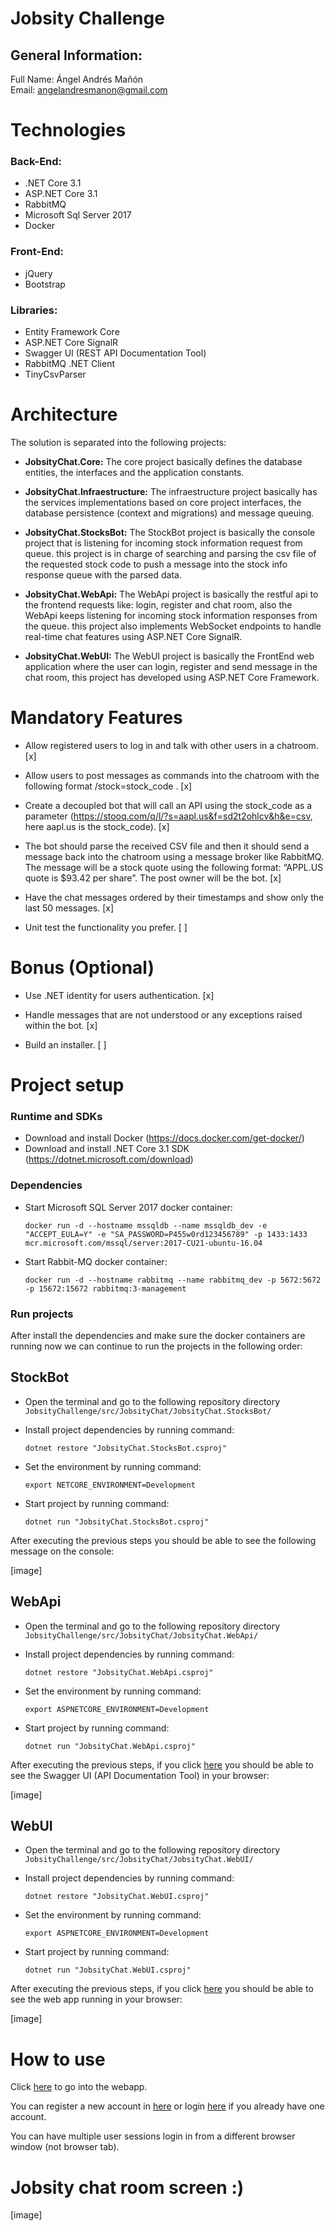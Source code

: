 # Jobsity Challenge

## General Information:

Full Name: Ángel Andrés Mañón <br />
Email: angelandresmanon@gmail.com

# Technologies

### Back-End:

- .NET Core 3.1
- ASP.NET Core 3.1
- RabbitMQ
- Microsoft Sql Server 2017
- Docker

### Front-End:

- jQuery
- Bootstrap

### Libraries:

- Entity Framework Core
- ASP.NET Core SignalR
- Swagger UI (REST API Documentation Tool)
- RabbitMQ .NET Client
- TinyCsvParser


# Architecture

The solution is separated into the following projects:

- **JobsityChat.Core:** The core project basically defines the database entities, the interfaces and the application constants.

- **JobsityChat.Infraestructure:** The infraestructure project basically has the services implementations based on core project interfaces, the database persistence (context and migrations) and message queuing.

- **JobsityChat.StocksBot:** The StockBot project is basically the console project that is listening for incoming stock information request from queue. this project is in charge of searching and parsing the csv file of the requested stock code to push a message into the stock info response queue with the parsed data.

- **JobsityChat.WebApi:** The WebApi project is basically the restful api to the frontend requests like: login, register and chat room, also the WebApi keeps listening for incoming stock information responses from the queue. this project also implements WebSocket endpoints to handle real-time chat features using ASP.NET Core SignalR.

- **JobsityChat.WebUI:** The WebUI project is basically the FrontEnd web application where the user can login, register and send message in the chat room, this project has developed using ASP.NET Core Framework.

# Mandatory Features

- Allow registered users to log in and talk with other users in a chatroom. [x]

- Allow users to post messages as commands into the chatroom with the following format /stock=stock_code . [x]

- Create a decoupled bot that will call an API using the stock_code as a parameter
(https://stooq.com/q/l/?s=aapl.us&f=sd2t2ohlcv&h&e=csv, here aapl.us is the stock_code). [x]

- The bot should parse the received CSV file and then it should send a message back into the chatroom using a message broker like RabbitMQ. The message will be a stock quote using the following format: “APPL.US quote is $93.42 per share”. The post owner will be
the bot. [x]

- Have the chat messages ordered by their timestamps and show only the last 50 messages. [x]

- Unit test the functionality you prefer. [ ]

# Bonus (Optional)

- Use .NET identity for users authentication. [x]

- Handle messages that are not understood or any exceptions raised within the bot. [x]

- Build an installer. [ ]

# Project setup

### Runtime and SDKs

- Download and install Docker (https://docs.docker.com/get-docker/)
- Download and install .NET Core 3.1 SDK (https://dotnet.microsoft.com/download)

### Dependencies

- Start Microsoft SQL Server 2017 docker container:

    ````
	docker run -d --hostname mssqldb --name mssqldb_dev -e "ACCEPT_EULA=Y" -e "SA_PASSWORD=P455w0rd123456789" -p 1433:1433 mcr.microsoft.com/mssql/server:2017-CU21-ubuntu-16.04
	````

- Start Rabbit-MQ docker container:
   
    ````
	docker run -d --hostname rabbitmq --name rabbitmq_dev -p 5672:5672 -p 15672:15672 rabbitmq:3-management
	````

### Run projects

After install the dependencies and make sure the docker containers are running now we can continue to run the projects in the following order:

## **StockBot**

- Open the terminal and go to the following repository directory `JobsityChallenge/src/JobsityChat/JobsityChat.StocksBot/`

- Install project dependencies by running command:
    ```
    dotnet restore "JobsityChat.StocksBot.csproj"
    ```
- Set the environment by running command:
    ```
    export NETCORE_ENVIRONMENT=Development
    ```
- Start project by running command:
    ```
    dotnet run "JobsityChat.StocksBot.csproj"
    ```

After executing the previous steps you should be able to see the following message on the console:

[image]

## **WebApi**

- Open the terminal and go to the following repository directory `JobsityChallenge/src/JobsityChat/JobsityChat.WebApi/`

- Install project dependencies by running command:
    ```
    dotnet restore "JobsityChat.WebApi.csproj"
    ```
- Set the environment by running command:
    ```
    export ASPNETCORE_ENVIRONMENT=Development
    ```
- Start project by running command:
    ```
    dotnet run "JobsityChat.WebApi.csproj"
    ```

After executing the previous steps, if you click [here](http://localhost:5000) you should be able to see the Swagger UI (API Documentation Tool) in your browser:

[image]

## **WebUI**

- Open the terminal and go to the following repository directory `JobsityChallenge/src/JobsityChat/JobsityChat.WebUI/`

- Install project dependencies by running command:
    ```
    dotnet restore "JobsityChat.WebUI.csproj"
    ```
- Set the environment by running command:
    ```
    export ASPNETCORE_ENVIRONMENT=Development
    ```
- Start project by running command:
    ```
    dotnet run "JobsityChat.WebUI.csproj"
    ```

After executing the previous steps, if you click [here](http://localhost:4200) you should be able to see the web app running in your browser:

[image]

# How to use

Click [here](http://localhost:4200) to go into the webapp. 

You can register a new account in [here](http://localhost:4200/account/register)
or login [here](http://localhost:4200/account/login) if you already have one account.

You can have multiple user sessions login in from a different browser window (not browser tab).

# Jobsity chat room screen :)

[image]